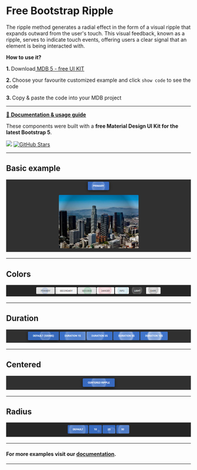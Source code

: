 # Free Bootstrap Ripple

The ripple method generates a radial effect in the form of a visual ripple that expands outward from the user's touch. This visual feedback, known as a ripple, serves to indicate touch events, offering users a clear signal that an element is being interacted with.

<p><strong>How to use it?</strong></p>
<p class="mb-2">
<strong>1. </strong>Download<a target="_blank" href="https://mdbootstrap.com/docs/standard/"> MDB 5 - free UI KIT</a></p>
<p class="mb-2"><strong>2. </strong>Choose your favourite customized example and click <code>show code</code> to see the code</p>
<p class="mb-3"><strong>3. </strong>Copy & paste the code into your MDB project</p>

--------------------

[📄 **Documentation & usage guide**](https://mdbootstrap.com/docs/standard/methods/ripple/)

These components were built with a **free Material Design UI Kit for the latest Bootstrap 5**.

<img height="25" src="https://mdbootstrap.com/img/Marketing/general/logo/medium/mdb-r.png">  [![GitHub Stars](https://img.shields.io/github/stars/mdbootstrap/mdb-ui-kit?label=Star%20now&style=social)](https://github.com/mdbootstrap/mdb-ui-kit/)

---------------------

 <h2 class="mb-4">Basic example</h2> 

 [![Bootstrap 5 Ripple](/assets/basic-example.png)](https://mdbootstrap.com/docs/standard/methods/ripple/#section-basic-example)

 
 <hr class="my-5">

 <h2 class="mb-4">Colors</h2> 

 [![Bootstrap 5 Ripple](/assets/colors.png)](https://mdbootstrap.com/docs/standard/methods/ripple/#section-colors)

 
 <hr class="my-5">

 <h2 class="mb-4">Duration</h2> 

 [![Bootstrap 5 Ripple](/assets/duration.png)](https://mdbootstrap.com/docs/standard/methods/ripple/#section-duration)

 
 <hr class="my-5">

 <h2 class="mb-4">Centered</h2> 

 [![Bootstrap 5 Ripple](/assets/centered.png)](https://mdbootstrap.com/docs/standard/methods/ripple/#section-centered)

 
 <hr class="my-5">

 <h2 class="mb-4">Radius</h2> 

 [![Bootstrap 5 Ripple](/assets/radius.png)](https://mdbootstrap.com/docs/standard/methods/ripple/#section-radius)


 
 <hr class="my-5">

<h4>For more examples visit our <a target="_blank" href="https://mdbootstrap.com/docs/standard/methods/ripple/">documentation</a>.</h4>

 <hr class="my-5">
